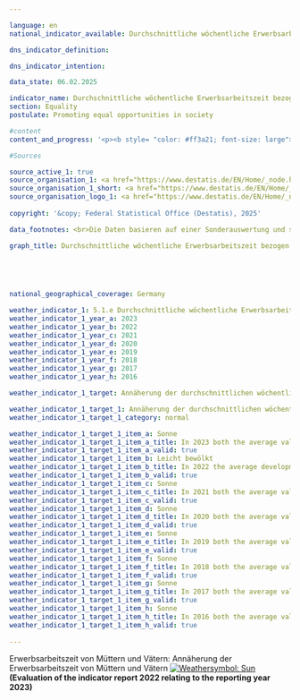 ```yaml
---

language: en        
national_indicator_available: Durchschnittliche wöchentliche Erwerbsarbeitszeit bezogen auf alle Mütter und Väter        

dns_indicator_definition:         

dns_indicator_intention:         

data_state: 06.02.2025        

indicator_name: Durchschnittliche wöchentliche Erwerbsarbeitszeit bezogen auf alle Mütter und Väter        
section: Equality        
postulate: Promoting equal opportunities in society        

#content         
content_and_progress: '<p><b style= "color: #ff3a21; font-size: large">5.1.e Durchschnittliche wöchentliche Erwerbsarbeitszeit bezogen auf alle Mütter und Väter</b><br><br></p>'                

#Sources        

source_active_1: true
source_organisation_1: <a href="https://www.destatis.de/EN/Home/_node.html" target="_blank">Federal Statistical Office</a>
source_organisation_1_short: <a href="https://www.destatis.de/EN/Home/_node.html" target="_blank">Federal Statistical Office</a>
source_organisation_logo_1: <a href="https://www.destatis.de/EN/Home/_node.html" target="_blank"><img src="https://dnsTestEnvironment.github.io/site/public/OrgImgEn/destatis.png" alt="Federal Statistical Office" title=" Click here to visit the homepage of the organizationFederal Statistical Office" style="height:60px; width:148px; border:transparent"/></a>
        
copyright: '&copy; Federal Statistical Office (Destatis), 2025'        

data_footnotes: <br>Die Daten basieren auf einer Sonderauswertung und sind nicht öffentlich zugänglich.<br>• Aufgrund einer umfassenden Neugestaltung des Mikrozensus ist ein Vergleich der Daten des Erhebungsjahres 2020&nbsp;mit den Vorjahren nur eingeschränkt möglich (Zeitreihenbruch).        

graph_title: Durchschnittliche wöchentliche Erwerbsarbeitszeit bezogen auf alle Mütter und Väter (mit Kindern unter 18 Jahren im Haushalt)        

        

                

national_geographical_coverage: Germany        

weather_indicator_1: 5.1.e Durchschnittliche wöchentliche Erwerbsarbeitszeit bezogen auf alle Mütter und Väter
weather_indicator_1_year_a: 2023
weather_indicator_1_year_b: 2022
weather_indicator_1_year_c: 2021
weather_indicator_1_year_d: 2020
weather_indicator_1_year_e: 2019
weather_indicator_1_year_f: 2018
weather_indicator_1_year_g: 2017
weather_indicator_1_year_h: 2016

weather_indicator_1_target: Annäherung der durchschnittlichen wöchentlichen Erwerbsarbeitszeit bezogen auf alle Mütter und Väter

weather_indicator_1_target_1: Annäherung der durchschnittlichen wöchentlichen Erwerbsarbeitszeit bezogen auf alle Mütter und Väter
weather_indicator_1_target_1_category: normal

weather_indicator_1_target_1_item_a: Sonne
weather_indicator_1_target_1_item_a_title: In 2023 both the average value and the previous annual change pointed in the right direction.
weather_indicator_1_target_1_item_a_valid: true
weather_indicator_1_target_1_item_b: Leicht bewölkt
weather_indicator_1_target_1_item_b_title: In 2022 the average development aimed in the right direction, but in the previous year there had been a development in the wrong direction or no change at all.
weather_indicator_1_target_1_item_b_valid: true
weather_indicator_1_target_1_item_c: Sonne
weather_indicator_1_target_1_item_c_title: In 2021 both the average value and the previous annual change pointed in the right direction.
weather_indicator_1_target_1_item_c_valid: true
weather_indicator_1_target_1_item_d: Sonne
weather_indicator_1_target_1_item_d_title: In 2020 both the average value and the previous annual change pointed in the right direction.
weather_indicator_1_target_1_item_d_valid: true
weather_indicator_1_target_1_item_e: Sonne
weather_indicator_1_target_1_item_e_title: In 2019 both the average value and the previous annual change pointed in the right direction.
weather_indicator_1_target_1_item_e_valid: true
weather_indicator_1_target_1_item_f: Sonne
weather_indicator_1_target_1_item_f_title: In 2018 both the average value and the previous annual change pointed in the right direction.
weather_indicator_1_target_1_item_f_valid: true
weather_indicator_1_target_1_item_g: Sonne
weather_indicator_1_target_1_item_g_title: In 2017 both the average value and the previous annual change pointed in the right direction.
weather_indicator_1_target_1_item_g_valid: true
weather_indicator_1_target_1_item_h: Sonne
weather_indicator_1_target_1_item_h_title: In 2016 both the average value and the previous annual change pointed in the right direction.
weather_indicator_1_target_1_item_h_valid: true        
        
---
```



<div>
  <div class="my-header">
    <label class="default">Erwerbsarbeitszeit von Müttern und Vätern: Annäherung der Erwerbsarbeitszeit von Müttern und Vätern
      <a href="https://dnsUpgradeEnvironment.github.io/site/en/status"><img src="https://sdg-indikatoren.de/public/Wettersymbole/Sonne.png" title="In 2023 both the average value and the previous annual change pointed in the right direction." alt="Weathersymbol: Sun"/>
      </a>
    </label>
  </div>
</div>
<div class="my-header-note">
  <label class="default"><b>(Evaluation of the indicator report 2022 relating to the reporting year 2023)
  </b></label>
</div>
